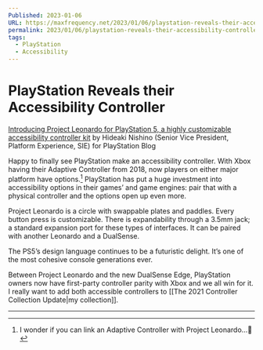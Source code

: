 ```yaml
---
Published: 2023-01-06
URL: https://maxfrequency.net/2023/01/06/playstation-reveals-their-accessibility-controller-leonardo/
permalink: 2023/01/06/playstation-reveals-their-accessibility-controller-leonardo/
tags:
  - PlayStation
  - Accessibility
---
```

# PlayStation Reveals their Accessibility Controller

[Introducing Project Leonardo for PlayStation 5, a highly customizable accessibility controller kit](https://blog.playstation.com/2023/01/04/introducing-project-leonardo-for-playstation-5-a-highly-customizable-accessibility-controller-kit/) by Hideaki Nishino (Senior Vice President, Platform Experience, SIE) for PlayStation Blog

Happy to finally see PlayStation make an accessibility controller. With Xbox having their Adaptive Controller from 2018, now players on either major platform have options.[^1] PlayStation has put a huge investment into accessibility options in their games’ and game engines: pair that with a physical controller and the options open up even more.

Project Leonardo is a circle with swappable plates and paddles. Every button press is customizable. There is expandability through a 3.5mm jack; a standard expansion port for these types of interfaces. It can be paired with another Leonardo and a DualSense.

The PS5’s design language continues to be a futuristic delight. It’s one of the most cohesive console generations ever.

Between Project Leonardo and the new DualSense Edge, PlayStation owners now have first-party controller parity with Xbox and we all win for it. I really want to add both accessible controllers to [[The 2021 Controller Collection Update|my collection]].

---
[^1]: I wonder if you can link an Adaptive Controller with Project Leonardo…🤔
